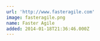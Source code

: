 ```yaml
---
url: 'http://www.fasteragile.com'
image: fasteragile.png
name: Faster Agile
added: 2014-01-18T21:36:46.000Z
---
```

